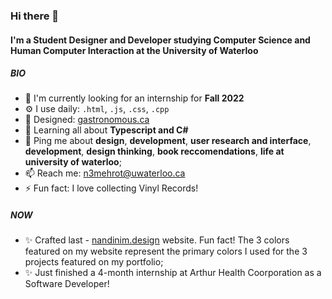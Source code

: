 ### Hi there 👋

#### I'm a Student Designer and Developer studying Computer Science and Human Computer Interaction at the University of Waterloo

##### BIO

- 🏢 I'm currently looking for an internship for **Fall 2022**
- ⚙️ I use daily: `.html`, `.js`, `.css`, `.cpp`
- 💅 Designed: [gastronomous.ca](https://www.gastronomous.ca)
- 🌱 Learning all about **Typescript and C#**
- 💬 Ping me about **design**, **development**, **user research and interface**, **development**, **design thinking**, **book reccomendations**, **life at university of waterloo**;
- 📫 Reach me: [n3mehrot@uwaterloo.ca](mailto:n3mehrot@uwaterloo.ca)
- ⚡️ Fun fact: I love collecting Vinyl Records!

##### NOW

- ✨ Crafted last - [nandinim.design](https://nandinim.design) website. Fun fact! The 3 colors featured on my website represent the primary colors I used                       for the 3 projects featured on my portfolio;
- ✨ Just finished a 4-month internship at Arthur Health Coorporation as a Software Developer!
